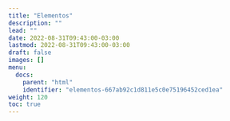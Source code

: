 ```yaml
---
title: "Elementos"
description: ""
lead: ""
date: 2022-08-31T09:43:00-03:00
lastmod: 2022-08-31T09:43:00-03:00
draft: false
images: []
menu:
  docs:
    parent: "html"
    identifier: "elementos-667ab92c1d811e5c0e75196452ced1ea"
weight: 120
toc: true
---
```


